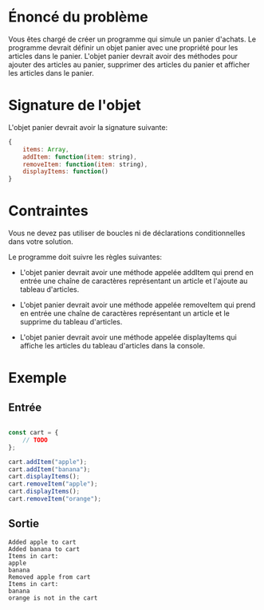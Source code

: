 # Énoncé du problème

Vous êtes chargé de créer un programme qui simule un panier d'achats. Le programme devrait définir un objet panier avec une propriété pour les articles dans le panier. L'objet panier devrait avoir des méthodes pour ajouter des articles au panier, supprimer des articles du panier et afficher les articles dans le panier.

# Signature de l'objet

L'objet panier devrait avoir la signature suivante:


```javascript
{
    items: Array,
    addItem: function(item: string),
    removeItem: function(item: string),
    displayItems: function()
}
```
# Contraintes

Vous ne devez pas utiliser de boucles ni de déclarations conditionnelles dans votre solution.

Le programme doit suivre les règles suivantes:
-    L'objet panier devrait avoir une méthode appelée addItem qui prend en entrée une chaîne de caractères représentant un article et l'ajoute au tableau d'articles.

-    L'objet panier devrait avoir une méthode appelée removeItem qui prend en entrée une chaîne de caractères représentant un article et le supprime du tableau d'articles.

-    L'objet panier devrait avoir une méthode appelée displayItems qui affiche les articles du tableau d'articles dans la console.

# Exemple

## Entrée


```javascript

const cart = {
    // TODO
};

cart.addItem("apple");
cart.addItem("banana");
cart.displayItems();
cart.removeItem("apple");
cart.displayItems();
cart.removeItem("orange");
```

## Sortie

```
Added apple to cart
Added banana to cart
Items in cart:
apple
banana
Removed apple from cart
Items in cart:
banana
orange is not in the cart
```
